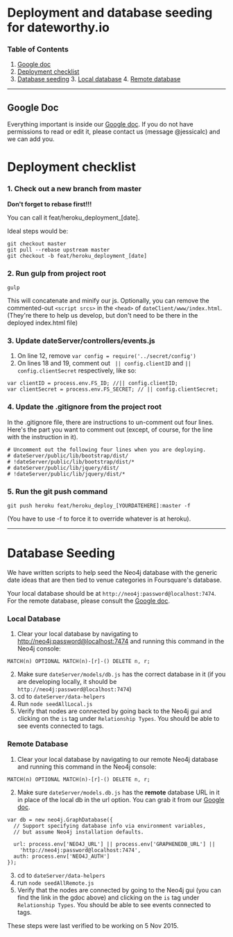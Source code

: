 # Deployment and database seeding for dateworthy.io 

### Table of Contents

1. [Google doc](#google-doc)
1. [Deployment checklist](#deployment-checklist)
2. [Database seeding](#database-seeding)
	3. [Local database](#local-database)
	4. [Remote database](#remote-database)
  
---

## Google Doc
Everything important is inside our [Google doc](https://docs.google.com/document/d/1hLsHVSTivqIZ6y1wY4a5Bix3MrffpOhbls-q7IvbhQA/edit#).
If you do not have permissions to read or edit it, please contact us (message @jessicalc) and we can add you. 

# Deployment checklist

### 1. Check out a new branch from master
**Don't forget to rebase first!!!** 

You can call it feat/heroku_deployment_[date]. 

Ideal steps would be: 

```
git checkout master
git pull --rebase upstream master
git checkout -b feat/heroku_deployment_[date]
```

### 2. Run gulp from project root
```
gulp
``` 
This will concatenate and minify our js. 
Optionally, you can remove the commented-out `<script srcs>` in the `<head>` of `dateClient/www/index.html`. (They're there to help us develop, but don't need to be there in the deployed index.html file)

### 3. Update dateServer/controllers/events.js

1. On line 12, remove `var config = require('../secret/config')`
2. On lines 18 and 19, comment out ` || config.clientID` and `|| config.clientSecret` respectively, like so: 

```
var clientID = process.env.FS_ID; //|| config.clientID;
var clientSecret = process.env.FS_SECRET; // || config.clientSecret;
```
### 4. Update the .gitignore from the project root
In the .gitignore file, there are instructions to un-comment out four lines. Here's the part you want to comment out (except, of course, for the line with the instruction in it). 

``` 
# Uncomment out the following four lines when you are deploying.
# dateServer/public/lib/bootstrap/dist/
# !dateServer/public/lib/bootstrap/dist/*
# dateServer/public/lib/jquery/dist/
# !dateServer/public/lib/jquery/dist/*
``` 
### 5. Run the git push command 

`git push heroku feat/heroku_deploy_[YOURDATEHERE]:master -f`

(You have to use -f to force it to override whatever is at heroku).



 
  
   
   
---


# Database Seeding
We have written scripts to help seed the Neo4j database with the generic date ideas that are then tied to venue categories in Foursquare's database.

Your local database should be at `http://neo4j:password@localhost:7474`.
For the remote database, please consult the [Google doc](https://docs.google.com/document/d/1hLsHVSTivqIZ6y1wY4a5Bix3MrffpOhbls-q7IvbhQA/edit#). 

### Local Database
1. Clear your local database by navigating to [http://neo4j:password@localhost:7474](http://neo4j:password@localhost:7474) and running this command in the Neo4j console: 

```
MATCH(n) OPTIONAL MATCH(n)-[r]-() DELETE n, r;
```
2. Make sure `dateServer/models/db.js` has the correct database in it (if you are developing locally, it should be `http://neo4j:password@localhost:7474`)
3. cd to `dateServer/data-helpers`
4. Run `node seedAllLocal.js`
5. Verify that nodes are connected by going back to the Neo4j gui and clicking on the `is` tag under `Relationship Types`. You should be able to see events connected to tags. 


### Remote Database

1. Clear your local database by navigating to our remote Neo4j database and running this command in the Neo4j console: 

```
MATCH(n) OPTIONAL MATCH(n)-[r]-() DELETE n, r;
```

2. Make sure `dateServer/models.db.js` has the **remote** database URL in it in place of the local db in the url option. You can grab it from our [Google doc](https://docs.google.com/document/d/1hLsHVSTivqIZ6y1wY4a5Bix3MrffpOhbls-q7IvbhQA/edit#).

```
var db = new neo4j.GraphDatabase({
  // Support specifying database info via environment variables,
  // but assume Neo4j installation defaults.

  url: process.env['NEO4J_URL'] || process.env['GRAPHENEDB_URL'] ||
    'http://neo4j:password@localhost:7474',
  auth: process.env['NEO4J_AUTH']
});
```

3. cd to `dateServer/data-helpers`
4. run `node seedAllRemote.js`
5. Verify that the nodes are connected by going to the Neo4j gui (you can find the link in the gdoc above) and clicking on the `is` tag under `Relationship Types`. You should be able to see events connected to tags. 

These steps were last verified to be working on 5 Nov 2015.
